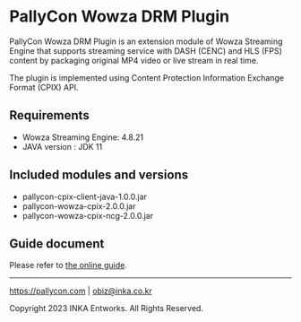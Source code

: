 # PallyCon Wowza DRM Plugin

PallyCon Wowza DRM Plugin is an extension module of Wowza Streaming Engine that supports streaming service with DASH (CENC) and HLS (FPS) content by packaging original MP4 video or live stream in real time.

The plugin is implemented using Content Protection Information Exchange Format (CPIX) API.

## Requirements

- Wowza Streaming Engine: 4.8.21
- JAVA version : JDK 11

## Included modules and versions

- pallycon-cpix-client-java-1.0.0.jar
- pallycon-wowza-cpix-2.0.0.jar
- pallycon-wowza-cpix-ncg-2.0.0.jar

## Guide document

Please refer to [the online guide](https://pallycon.com/docs/en/multidrm/packaging/wowza-integration/).

***

https://pallycon.com | obiz@inka.co.kr

Copyright 2023 INKA Entworks. All Rights Reserved.
